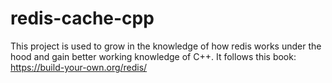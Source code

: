 # redis-cache-cpp
This project is used to grow in the knowledge of how redis works under the hood and gain better working knowledge of C++. It follows this book: https://build-your-own.org/redis/
